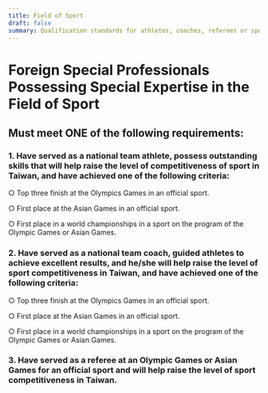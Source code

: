 ```yaml
---
title: Field of Sport
draft: false
summary: Qualification standards for athletes, coaches, referees or sporting officials.
---
```

# Foreign Special Professionals Possessing Special Expertise in the Field of Sport

## Must meet **ONE** of the following requirements:

### 1. Have served as a national team athlete, possess outstanding skills that will help raise the level of competitiveness of sport in Taiwan, and have achieved one of the following criteria:

○ Top three finish at the Olympics Games in an official sport.

○ First place at the Asian Games in an official sport. 

○ First place in a world championships in a sport on the program of the Olympic Games or Asian Games.

### 2. Have served as a national team coach, guided athletes to achieve excellent results, and he/she will help raise the level of sport competitiveness in Taiwan, and have achieved one of the following criteria:

○ Top three finish at the Olympics Games in an official sport.

○ First place at the Asian Games in an official sport. 

○ First place in a world championships in a sport on the program of the Olympic Games or Asian Games.

### 3. Have served as a referee at an Olympic Games or Asian Games for an official sport and will help raise the level of sport competitiveness in Taiwan.
